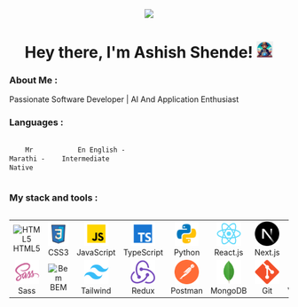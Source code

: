 <div id="header" align="center">

<img src="./assets/github.gif" width="100"/>

<h1>
Hey there, I'm Ashish Shende!
<img src="./assets/img/github-ashishshende.png" width="30px" alt="github-ashishshende">
</h1>

   </div>
  
### About Me :

Passionate Software Developer | AI And Application Enthusiast

### Languages :

<div style="display: flex; align-items: flex-start; align: center">
<table  align="center">
  <tr>
    
        Mr Marathi - Native
        
  </tr>

  <tr>
    
        En English - Intermediate
        
  </tr>
</table>
</div>

### My stack and tools :

<div style="display: flex; align-items: flex-start; align: center">
<table align="center">
  <tr>
     <td align="center"  width="88">
         <img src="./assets/img/01-html5.svg" alt="HTML5" width="44" height="44"/>
      <br>HTML5
    </td>
    <td align="center" width="88">
        <img src="./assets/img/icons8-css3-100.png" alt="CSS3" width="44" height="44"/>
      <br>CSS3
    </td>
<td align="center" width="88">
         <img src="./assets/img/icons8-javascript-96.png" alt="JS" width="44" height="44"/>
      <br>JavaScript
    </td>
    <td align="center" width="88">
        <img src="./assets/img/icons8-typescript-96.png" alt="TS" width="44" height="44"/>
      <br>TypeScript
    </td>
    <td align="center" width="88">
        <img src="./assets/img/icons8-python-96.png" alt="Python" width="44" height="44"/>
      <br>Python
    </td>
    <td align="center" width="88">
        <img src="./assets/img/06-react.svg" alt="React" width="44" height="44"/>
      <br>React.js
    </td>
    <td align="center" width="88">
        <img src="./assets/img/07-nextjs.svg" alt="Next.js" width="44" height="44"/>
      <br>Next.js
    </td>
    <td align="center" width="88">
      <img src="./assets/img/08-nodejs.svg" alt="Node.js" width="44" height="44"/>
      <br>Node.js
    </td>
        <td align="center" width="88">
       <img src="./assets/img/09-sql.svg" alt="SQL" width="44" height="44"/>
      <br>SQL
      </td>
  </tr>
    <td align="center" width="88">
        <img src="./assets/img/10-sass.svg" alt="Sass" width="44" height="44"/>
      <br>Sass
    </td>
    <td align="center" width="88"> 
        <img src="./assets/img/11-bem.svg" alt="Bem" width="44" height="44"/>
      <br>BEM
    </td>
    <td align="center"  width="88">
        <img src="./assets/img/12-tailwind.svg" alt="Tailwind" width="44" height="44"/>
      <br>Tailwind
    </td>
    <td align="center" width="88">
        <img src="./assets/img/13-redux.svg" alt="Redux" width="44" height="44"/>
      <br>Redux
    </td>
      <td align="center" width="88">
        <img src="./assets/img/14-postman.svg" alt="Postman" width="44" height="44"/>
      <br>Postman
    </td>
      </td>
      <td align="center" width="88">
        <img src="./assets/img/15-mongodb.svg" alt="MongoDB" width="44" height="44"/>
      <br>MongoDB
     </td>
     <td align="center" width="88">
        <img src="./assets/img/16-git.svg" alt="Git" width="44" height="44"/>
      <br>Git
    </td>
  <td align="center" width="88">
        <img src="./assets/img/17-vscode.svg" alt="Visual Studio Code" width="44" height="44"/>
      <br>VSCode
     </td>
  <td align="center" width="88">
        <img src="./assets/img/18-figma.svg" alt="Figma" width="44" height="44"/>
      <br>Figma
     </td>
</table>
</div>
